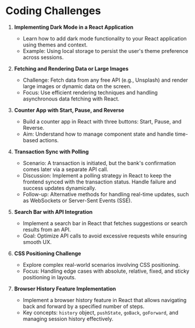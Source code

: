 # Coding Challenges

1. **Implementing Dark Mode in a React Application**

   - Learn how to add dark mode functionality to your React application using themes and context.
   - Example: Using local storage to persist the user's theme preference across sessions.

2. **Fetching and Rendering Data or Large Images**

   - Challenge: Fetch data from any free API (e.g., Unsplash) and render large images or dynamic data on the screen.
   - Focus: Use efficient rendering techniques and handling asynchronous data fetching with React.

3. **Counter App with Start, Pause, and Reverse**

   - Build a counter app in React with three buttons: Start, Pause, and Reverse.
   - Aim: Understand how to manage component state and handle time-based actions.

4. **Transaction Sync with Polling**

   - Scenario: A transaction is initiated, but the bank's confirmation comes later via a separate API call.
   - Discussion: Implement a polling strategy in React to keep the frontend synced with the transaction status. Handle failure and success updates dynamically.
   - Follow-up: Alternative methods for handling real-time updates, such as WebSockets or Server-Sent Events (SSE).

5. **Search Bar with API Integration**

   - Implement a search bar in React that fetches suggestions or search results from an API.
   - Goal: Optimize API calls to avoid excessive requests while ensuring smooth UX.

6. **CSS Positioning Challenge**

   - Explore complex real-world scenarios involving CSS positioning.
   - Focus: Handling edge cases with absolute, relative, fixed, and sticky positioning in layouts.

7. **Browser History Feature Implementation**
   - Implement a browser history feature in React that allows navigating back and forward by a specified number of steps.
   - Key concepts: `history` object, `pushState`, `goBack`, `goForward`, and managing session history effectively.
